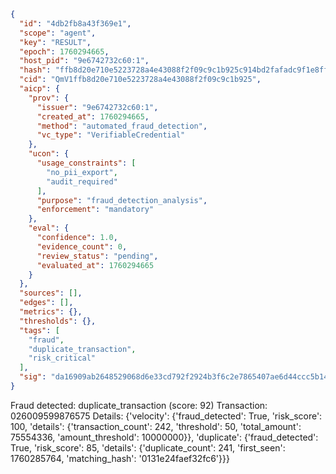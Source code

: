 ```json
{
  "id": "4db2fb8a43f369e1",
  "scope": "agent",
  "key": "RESULT",
  "epoch": 1760294665,
  "host_pid": "9e6742732c60:1",
  "hash": "ffb8d20e710e5223728a4e43088f2f09c9c1b925c914bd2fafadc9f1e8ff8f1d",
  "cid": "QmV1ffb8d20e710e5223728a4e43088f2f09c9c1b925",
  "aicp": {
    "prov": {
      "issuer": "9e6742732c60:1",
      "created_at": 1760294665,
      "method": "automated_fraud_detection",
      "vc_type": "VerifiableCredential"
    },
    "ucon": {
      "usage_constraints": [
        "no_pii_export",
        "audit_required"
      ],
      "purpose": "fraud_detection_analysis",
      "enforcement": "mandatory"
    },
    "eval": {
      "confidence": 1.0,
      "evidence_count": 0,
      "review_status": "pending",
      "evaluated_at": 1760294665
    }
  },
  "sources": [],
  "edges": [],
  "metrics": {},
  "thresholds": {},
  "tags": [
    "fraud",
    "duplicate_transaction",
    "risk_critical"
  ],
  "sig": "da16909ab2648529068d6e33cd792f2924b3f6c2e7865407ae6d44ccc5b14dc6"
}
```

Fraud detected: duplicate_transaction (score: 92)
Transaction: 026009599876575
Details: {'velocity': {'fraud_detected': True, 'risk_score': 100, 'details': {'transaction_count': 242, 'threshold': 50, 'total_amount': 75554336, 'amount_threshold': 10000000}}, 'duplicate': {'fraud_detected': True, 'risk_score': 85, 'details': {'duplicate_count': 241, 'first_seen': 1760285764, 'matching_hash': '0131e24faef32fc6'}}}